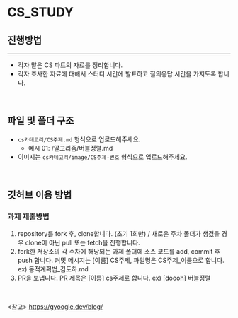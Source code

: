 # CS_STUDY

## 진행방법
---
- 각자 맡은 CS 파트의 자료를 정리합니다.
- 각자 조사한 자료에 대해서 스터디 시간에 발표하고 질의응답 시간을 가지도록 합니다.

</br>

## 파일 및 폴더 구조
- `cs카테고리/CS주제.md` 형식으로 업로드해주세요.
  - 예시 01: /알고리즘/버블정렬.md
- 이미지는 `cs카테고리/image/CS주제-번호` 형식으로 업로드해주세요.

</br>

## 깃허브 이용 방법
### 과제 제출방법
1. repository를 fork 후, clone합니다. (초기 1회만) / 새로운 주차 폴더가 생겼을 경우 clone이 아닌 pull 또는 fetch을 진행합니다.
2. fork한 저장소의 각 주차에 해당되는 과제 폴더에 소스 코드를 add, commit 후 push 합니다.
   커밋 메시지는 [이름] CS주제, 파일명은 CS주제_이름으로 합니다. ex) 동적계획법_김도하.md
3. PR을 보냅니다. PR 제목은 [이름] cs주제로 합니다. ex) [doooh] 버블정렬

</br>



<참고>
https://gyoogle.dev/blog/